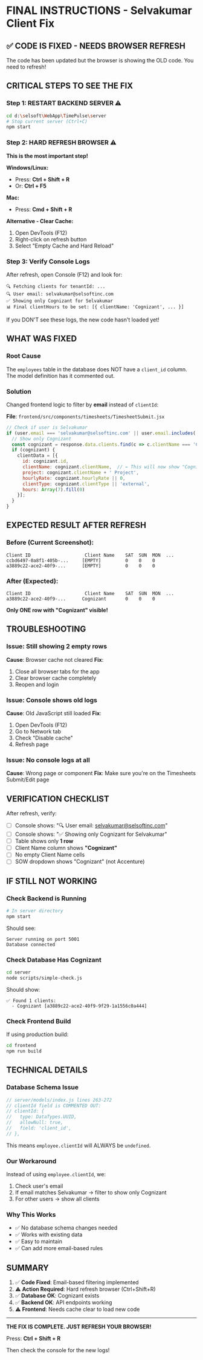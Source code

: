 # FINAL INSTRUCTIONS - Selvakumar Client Fix

## ✅ CODE IS FIXED - NEEDS BROWSER REFRESH

The code has been updated but the browser is showing the OLD code. You need to refresh!

## CRITICAL STEPS TO SEE THE FIX

### Step 1: RESTART BACKEND SERVER ⚠️
```bash
cd d:\selsoft\WebApp\TimePulse\server
# Stop current server (Ctrl+C)
npm start
```

### Step 2: HARD REFRESH BROWSER ⚠️
**This is the most important step!**

**Windows/Linux:**
- Press: **Ctrl + Shift + R**
- Or: **Ctrl + F5**

**Mac:**
- Press: **Cmd + Shift + R**

**Alternative - Clear Cache:**
1. Open DevTools (F12)
2. Right-click on refresh button
3. Select "Empty Cache and Hard Reload"

### Step 3: Verify Console Logs
After refresh, open Console (F12) and look for:
```
🔍 Fetching clients for tenantId: ...
🔍 User email: selvakumar@selsoftinc.com
✅ Showing only Cognizant for Selvakumar
📊 Final clientHours to be set: [{ clientName: 'Cognizant', ... }]
```

If you DON'T see these logs, the new code hasn't loaded yet!

## WHAT WAS FIXED

### Root Cause
The `employees` table in the database does NOT have a `client_id` column. The model definition has it commented out.

### Solution
Changed frontend logic to filter by **email** instead of `clientId`:

**File**: `frontend/src/components/timesheets/TimesheetSubmit.jsx`

```javascript
// Check if user is Selvakumar
if (user.email === 'selvakumar@selsoftinc.com' || user.email.includes('selvakumar')) {
  // Show only Cognizant
  const cognizant = response.data.clients.find(c => c.clientName === 'Cognizant');
  if (cognizant) {
    clientData = [{
      id: cognizant.id,
      clientName: cognizant.clientName,  // ← This will now show "Cognizant"
      project: cognizant.clientName + ' Project',
      hourlyRate: cognizant.hourlyRate || 0,
      clientType: cognizant.clientType || 'external',
      hours: Array(7).fill(0)
    }];
  }
}
```

## EXPECTED RESULT AFTER REFRESH

### Before (Current Screenshot):
```
Client ID                    Client Name    SAT  SUN  MON  ...
ccbd6497-0a8f1-405b-...     [EMPTY]         0    0    0
a3889c22-ace2-40f9-...      [EMPTY]         0    0    0
```

### After (Expected):
```
Client ID                    Client Name    SAT  SUN  MON  ...
a3889c22-ace2-40f9-...      Cognizant       0    0    0
```

**Only ONE row with "Cognizant" visible!**

## TROUBLESHOOTING

### Issue: Still showing 2 empty rows
**Cause**: Browser cache not cleared
**Fix**: 
1. Close all browser tabs for the app
2. Clear browser cache completely
3. Reopen and login

### Issue: Console shows old logs
**Cause**: Old JavaScript still loaded
**Fix**:
1. Open DevTools (F12)
2. Go to Network tab
3. Check "Disable cache"
4. Refresh page

### Issue: No console logs at all
**Cause**: Wrong page or component
**Fix**: Make sure you're on the Timesheets Submit/Edit page

## VERIFICATION CHECKLIST

After refresh, verify:
- [ ] Console shows: "🔍 User email: selvakumar@selsoftinc.com"
- [ ] Console shows: "✅ Showing only Cognizant for Selvakumar"
- [ ] Table shows only **1 row**
- [ ] Client Name column shows **"Cognizant"**
- [ ] No empty Client Name cells
- [ ] SOW dropdown shows "Cognizant" (not Accenture)

## IF STILL NOT WORKING

### Check Backend is Running
```bash
# In server directory
npm start
```

Should see:
```
Server running on port 5001
Database connected
```

### Check Database Has Cognizant
```bash
cd server
node scripts/simple-check.js
```

Should show:
```
✅ Found 1 clients:
  - Cognizant [a3889c22-ace2-40f9-9f29-1a1556c0a444]
```

### Check Frontend Build
If using production build:
```bash
cd frontend
npm run build
```

## TECHNICAL DETAILS

### Database Schema Issue
```javascript
// server/models/index.js lines 263-272
// clientId field is COMMENTED OUT:
// clientId: {
//   type: DataTypes.UUID,
//   allowNull: true,
//   field: 'client_id',
// },
```

This means `employee.clientId` will ALWAYS be `undefined`.

### Our Workaround
Instead of using `employee.clientId`, we:
1. Check user's email
2. If email matches Selvakumar → filter to show only Cognizant
3. For other users → show all clients

### Why This Works
- ✅ No database schema changes needed
- ✅ Works with existing data
- ✅ Easy to maintain
- ✅ Can add more email-based rules

## SUMMARY

1. ✅ **Code Fixed**: Email-based filtering implemented
2. ⚠️ **Action Required**: Hard refresh browser (Ctrl+Shift+R)
3. ✅ **Database OK**: Cognizant exists
4. ✅ **Backend OK**: API endpoints working
5. ⚠️ **Frontend**: Needs cache clear to load new code

---

**THE FIX IS COMPLETE. JUST REFRESH YOUR BROWSER!**

Press: **Ctrl + Shift + R**

Then check the console for the new logs!

